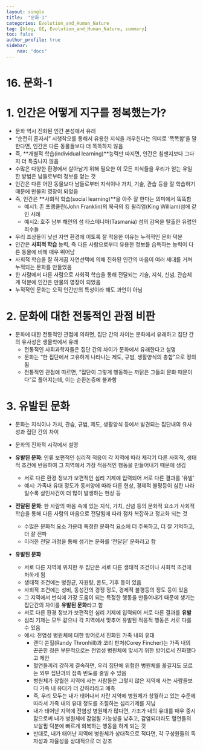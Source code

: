 ```yaml
---
layout: single
title:  "문화-1"
categories: Evolution_and_Human_Nature
tag: [blog, GE, Evolution_and_Human_Nature, summary]
toc: false
author_profile: true
sidebar:
    nav: "docs"
---
```


# 16. 문화-1

# 1. 인간은 어떻게 지구를 정복했는가?

- 문화 역시 진화된 인간 본성에서 유래
- “순전히 혼자서” 시행착오를 통해서 유용한 지식을 개우친다는 의미로 ‘똑똑함’을 말한다면, 인간은 다른 동물들보다 더 똑똑하지 않음
- 즉, **개별적 학습(individual learning)**능력만 따지면, 인간은 침팬지보다 그다지 더 특출나지 않음
- 수많은 다양한 환경에서 살아남기 위해 필요한 이 모든 지식들을 우리가 얻는 유일한 방법은 남들로부터 정보를 얻는 것
- 인간은 다른 어떤 동물보다 남들로부터 지식이나 가치, 기술, 관습 등을 잘 학습하기 때문에 만물의 영장이 되었음
- 즉, 인간은 **사회적 학습(social learning)**을 아주 잘 한다는 의미에서 똑똑함
    - 예시1: 존 프랭클린(John Franklin)의 북극의 킹 윌리엄(King William)섬에 같인 사례
    - 예시2: 호주 남부 해안의 섬 타스메니아(Tasmania) 섬의 감옥을 탈출한 유럽인 죄수들
- 우리 조상들이 낯선 자연 환경에 이토록 잘 적응한 이유는 누적적인 문화 덕분
- 인간은 **사회적 학습** 능력, 즉 다른 사람으로부터 유용한 정보를 습득하는 능력이 다른 동물에 비해 매우 뛰어남
- 사회적 학습을 잘 하게끔 자연선택에 의해 진화된 인간의 마음이 여러 세대를 거쳐 누적되는 문화를 만들었음
- 한 사람에서 다른 사람으로 사회적 학습을 통해 전달되는 기술, 지식, 신념, 관습체계 덕분에 인간은 만물의 영장이 되었음
- 누적적인 문화는 오직 인간만의 특성이라 해도 과언이 아님

# 2. 문화에 대한 전통적인 관점 비판

- 문화에 대한 전통적인 관점에 의하면, 집단 간의 차이는 문화에서 유래하고 집단 간의 유사성은 생물학에서 유래
    - 전통적인 사회과학자들은 집단 간의 차이가 문화에서 유래한다고 설명
    - 문화는 “한 집단에서 고유하게 나타나는 제도, 규범, 생활양식의 총합”으로 정의됨
    - 전통적인 관점에 따르면, “집단이 그렇게 행동하는 까닭은 그들의 문화 때문이다”로 풀어지는데, 이는 순환논증에 불과함

# 3. 유발된 문화

- 문화는 지식이나 가치, 관습, 규범, 제도, 생활양식 등에서 발견되는 집단내의 유사성과 집단 간의 차이
- 문화의 진화적 시각에서 설명
- **유발된 문화**: 인류 보편적인 심리적 적응이 각 지역에 따라 제각기 다른 사회적, 생태적 조건에 반응하여 그 지역에서 가장 적응적인 행동을 만들어내기 때문에 생김
    - 서로 다른 환경 정보가 보편적인 심리 기제에 입력되어 서로 다른 결과를 ‘유발’
    - 예시: 가족내 유대 정도가 동서양에 따라 다른 현상, 경제적 불평등이 심한 나라일수록 살인사건이 더 많이 발생하는 현상 등
- **전달된 문화**: 한 사람의 마음 속에 있는 지식, 가치, 신념 등의 문화적 요소가 사회적 학습을 통해 다른 사람의 마음으로 전달됨에 따라 점차 복잡하고 정교화 되는 것
    - 수많은 문화적 요소 가운데 특정한 문화적 요소에 더 주목하고, 더 잘 기억하고, 더 잘 전파
    - 이러한 전달 과정을 통해 생기는 문화를 ‘전달된’ 문화라고 함

- **유발된 문화**
    - 서로 다른 지역에 위치한 두 집단은 서로 다른 생태적 조건이나 사회적 조건에 처하게 됨
    - 생태적 조건에는 병원균, 자원량, 온도, 기후 등이 있음
    - 사회적 조건에는 성비, 동성간의 경쟁 정도, 경제적 불평등의 정도 등이 있음
    - 그 지역에서 번식에 가장 도움이 되는 특정한 행동을 만들어내기 때문에 생기는 집단간의 차이를 **유발된 문화**라고 함
    - 서로 다른 환경 정보가 보편적인 심리 기제에 입력되어 서로 다른 결과를 **유발**
    - 심리 기제는 모두 같으나 각 지역에서 맞추어 유발된 적응적 행동은 서로 다를 수 있음
    - 예시: 전염성 병원체에 대한 방어로서 진화된 가족 내의 유대
        - 랜디 쏜힐(Randy Thronhill)과 코리 핀처(Corey Fincher)는 가족 내의 끈끈한 정은 부분적으로는 전염성 병원체에 맞서기 위한 방어로서 진화했다고 제안
        - 혈연들끼리 강하게 결속하면, 우리 집단에 위험한 병원체를 옮길지도 모르는 외부 집단과의 접촉 빈도를 줄일 수 있음
        - 병원체가 창궐한 지역에 사는 사람들은 그렇지 않은 지역에 사는 사람들보다 가족 내 유대가 더 강하리라고 예측
        - 즉, 우리 모두는 내가 태어나서 자란 지역에 병원체가 창궐하고 있는 수준에 따라서 가족 내의 유대 정도를 조절하는 심리기제를 지님
        - 내가 태어난 지역에 전염성 병원체가 많다면, 가조가 내의 유대를 매우 중시함으로써 내가 병원체에 감염될 가능성을 낮추고, 감염되더라도 혈연들의 보살핌 덕분에 빠르게 회복하는 행동을 하게 되는 것
        - 반대로, 내가 태어난 지역에 병원체가 상대적으로 적다면, 각 구성원들의 독자성과 자율성을 상대적으로 더 강조